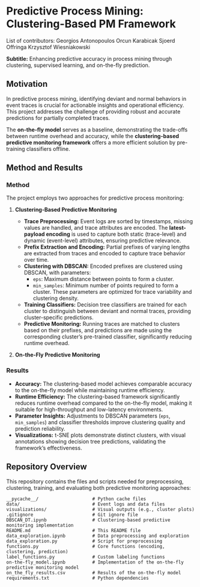 # Predictive Process Mining: Clustering-Based PM Framework

List of contributors:
Georgios Antonopoulos
Orcun Karabicak
Sjoerd Offringa
Krzysztof Wiesniakowski

**Subtitle:** Enhancing predictive accuracy in process mining through clustering, supervised learning, and on-the-fly prediction.

## Motivation

In predictive process mining, identifying deviant and normal behaviors in event traces is crucial for actionable insights and operational efficiency. This project addresses the challenge of providing robust and accurate predictions for partially completed traces. 

The **on-the-fly model** serves as a baseline, demonstrating the trade-offs between runtime overhead and accuracy, while the **clustering-based predictive monitoring framework** offers a more efficient solution by pre-training classifiers offline.

## Method and Results

### Method

The project employs two approaches for predictive process monitoring:

1. **Clustering-Based Predictive Monitoring**
   - **Trace Preprocessing:** Event logs are sorted by timestamps, missing values are handled, and trace attributes are encoded. The **latest-payload encoding** is used to capture both static (trace-level) and dynamic (event-level) attributes, ensuring predictive relevance.
   - **Prefix Extraction and Encoding:** Partial prefixes of varying lengths are extracted from traces and encoded to capture trace behavior over time.
   - **Clustering with DBSCAN:** Encoded prefixes are clustered using DBSCAN, with parameters:
     - `eps`: Maximum distance between points to form a cluster.
     - `min_samples`: Minimum number of points required to form a cluster.
     These parameters are optimized for trace variability and clustering density.
   - **Training Classifiers:** Decision tree classifiers are trained for each cluster to distinguish between deviant and normal traces, providing cluster-specific predictions.
   - **Predictive Monitoring:** Running traces are matched to clusters based on their prefixes, and predictions are made using the corresponding cluster’s pre-trained classifier, significantly reducing runtime overhead.

2. **On-the-Fly Predictive Monitoring**
   

### Results

- **Accuracy:** The clustering-based model achieves comparable accuracy to the on-the-fly model while maintaining runtime efficiency.
- **Runtime Efficiency:** The clustering-based framework significantly reduces runtime overhead compared to the on-the-fly model, making it suitable for high-throughput and low-latency environments.
- **Parameter Insights:** Adjustments to DBSCAN parameters (`eps`, `min_samples`) and classifier thresholds improve clustering quality and prediction reliability.
- **Visualizations:** t-SNE plots demonstrate distinct clusters, with visual annotations showing decision tree predictions, validating the framework’s effectiveness.

## Repository Overview

This repository contains the files and scripts needed for preprocessing, clustering, training, and evaluating both predictive monitoring approaches:

```plaintext
__pycache__/                    # Python cache files
data/                           # Event logs and data files
visualizations/                 # Visual outputs (e.g., cluster plots)
.gitignore                      # Git ignore file
DBSCAN_DT.ipynb                 # Clustering-based predictive monitoring implementation
README.md                       # This README file
data_exploration.ipynb          # Data preprocessing and exploration
data_exploration.py             # Script for preprocessing
functions.py                    # Core functions (encoding, clustering, prediction)
label_functions.py              # Custom labeling functions
on-the-fly_model.ipynb          # Implementation of the on-the-fly predictive monitoring model
on_the_fly_results.csv          # Results of the on-the-fly model
requirements.txt                # Python dependencies

